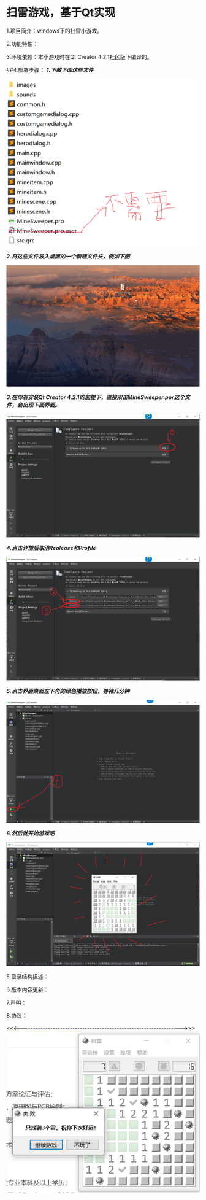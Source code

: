 # 扫雷游戏，基于Qt实现
1.项目简介：windows下的扫雷小游戏。

2.功能特性：

3.环境依赖：本小游戏时在Qt Creator 4.2.1社区版下编译的。

##4.部署步骤：
  ***1.下载下面这些文件***  
  
  ![需要下载那些文件](readme/needs.jpg)  
  
  ***2.将这些文件放入桌面的一个新建文件夹，例如下图***  
  
  ![示例1](readme/temp.gif)  
  
  ***3.在你有安装Qt Creator 4.2.1的前提下，直接双击MineSweeper.por这个文件，会出现下面界面。***
  
  ![示例2](readme/temp1.jpg.png)  
  
  ***4.点击详情后取消Realease和Profile***
  
  ![示例2](readme/temp2.jpg.png)  
  
  ***5.点击界面桌面左下角的绿色播放按钮，等待几分钟***
  
  ![示例3](readme/temp3.jpg.png)  
  
  ***6.然后就开始游戏吧***
  
  ![示例4](readme/temp4.jpg.png)  

5.目录结构描述：

6.版本内容更新：

7.声明：

8.协议：

<<<----------------------------------------------------------------->>>
![效果图](readme/result.jpg)


